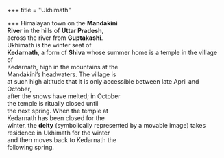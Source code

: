 +++
title = "Ukhimath"

+++
Himalayan town on the **Mandakini**  
**River** in the hills of **Uttar Pradesh**,  
across the river from **Guptakashi**.  
Ukhimath is the winter seat of  
**Kedarnath**, a form of **Shiva** whose summer home is a temple in the village of  
Kedarnath, high in the mountains at the  
Mandakini’s headwaters. The village is  
at such high altitude that it is only accessible between late April and October,  
after the snows have melted; in October  
the temple is ritually closed until  
the next spring. When the temple at  
Kedarnath has been closed for the  
winter, the **deity** (symbolically represented by a movable image) takes  
residence in Ukhimath for the winter  
and then moves back to Kedarnath the  
following spring.